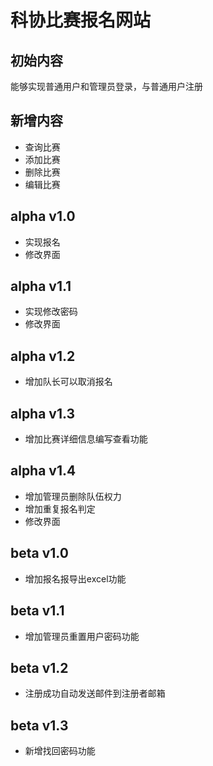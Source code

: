 # 科协比赛报名网站
## 初始内容
能够实现普通用户和管理员登录，与普通用户注册
## 新增内容
* 查询比赛
* 添加比赛
* 删除比赛
* 编辑比赛
## alpha v1.0
* 实现报名
* 修改界面
## alpha v1.1
* 实现修改密码
* 修改界面
## alpha v1.2
* 增加队长可以取消报名
## alpha v1.3
* 增加比赛详细信息编写查看功能
## alpha v1.4
* 增加管理员删除队伍权力
* 增加重复报名判定
* 修改界面
## beta v1.0
* 增加报名报导出excel功能
## beta v1.1
* 增加管理员重置用户密码功能
## beta v1.2
* 注册成功自动发送邮件到注册者邮箱
## beta v1.3
* 新增找回密码功能
